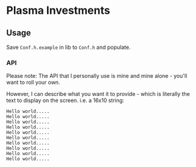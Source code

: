 # Plasma Investments

## Usage

Save `Conf.h.example` in lib to `Conf.h` and populate.

### API

Please note: The API that I personally use is mine and mine alone - you'll want to roll your own.

However, I can describe what you want it to provide - which is literally the text to display on the screen. i.e. a 16x10 string:

    Hello world.....
    Hello world.....
    Hello world.....
    Hello world.....
    Hello world.....
    Hello world.....
    Hello world.....
    Hello world.....
    Hello world.....
    Hello world.....
